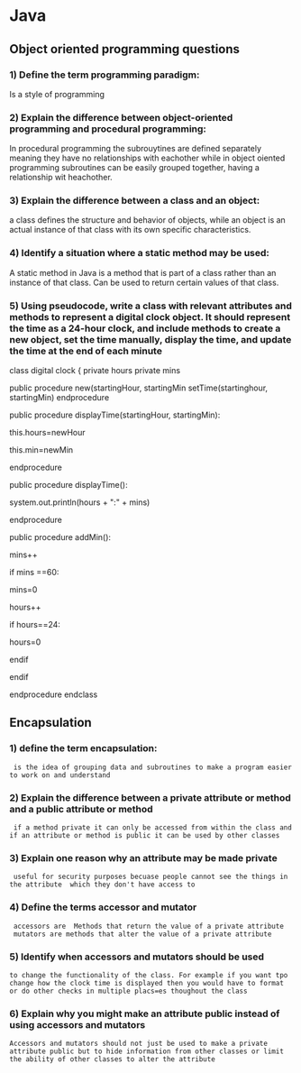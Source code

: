 # Java
## Object oriented programming questions 
### 1) Define the term programming paradigm:

Is a style of programming
### 2) Explain the difference between object-oriented programming and procedural programming:

In procedural programming the subrouytines are defined separately meaning they have no relationships with eachother while in object oiented programming subroutines can be easily grouped together, having a relationship wit heachother.

### 3) Explain the difference between a class and an object:

a class defines the structure and behavior of objects, while an object is an actual instance of that class with its own specific characteristics.

### 4) Identify a situation where a static method may be used:

A static method in Java is a method that is part of a class rather than an instance of that class. Can be used to return certain values of that class.

### 5) Using pseudocode, write a class with relevant attributes and methods to represent a digital clock object. It should represent the time as a 24-hour clock, and include methods to create a new object, set the time manually, display the time, and update the time at the end of each minute

 class digital clock {
 private hours
 private mins

 public procedure new(startingHour, startingMin
  setTime(startinghour, startingMin)
  endprocedure



  public procedure displayTime(startingHour, startingMin):
  
  this.hours=newHour
  
  this.min=newMin
 
  endprocedure


 
  public procedure displayTime():
 
  system.out.println(hours + ":" + mins)
 
  endprocedure


 
  public procedure addMin():
 
  mins++
  
  if mins ==60:
  
  mins=0
 
  hours++
 
  if hours==24:
 
  hours=0
 
  endif
  
  endif
 
  endprocedure
  endclass


  ## Encapsulation

### 1) define the term encapsulation:
     is the idea of grouping data and subroutines to make a program easier to work on and understand

### 2) Explain the difference between a private attribute or method and a public attribute or method
     if a method private it can only be accessed from within the class and if an attribute or method is public it can be used by other classes

### 3) Explain one reason why an attribute may be made private
     useful for security purposes becuase people cannot see the things in the attribute  which they don't have access to

### 4) Define the terms accessor and mutator
     accessors are  Methods that return the value of a private attribute
     mutators are methods that alter the value of a private attribute
  
### 5) Identify when accessors and mutators should be used 
    to change the functionality of the class. For example if you want tpo change how the clock time is displayed then you would have to format or do other checks in multiple placs=es thoughout the class

### 6) Explain why you might make an attribute public instead of using accessors and mutators
    Accessors and mutators should not just be used to make a private attribute public but to hide information from other classes or limit the ability of other classes to alter the attribute
